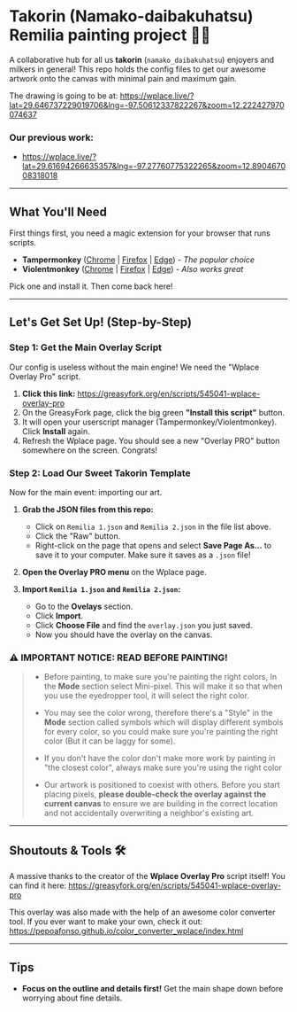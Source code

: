 # Takorin (Namako-daibakuhatsu) Remilia painting project 🐄✨

A collaborative hub for all us **takorin** (`namako_daibakuhatsu`) enjoyers and milkers in general! This repo holds the config files to get our awesome artwork onto the canvas with minimal pain and maximum gain.

The drawing is going to be at: https://wplace.live/?lat=29.646737229019706&lng=-97.50612337822267&zoom=12.222427970074637


### Our previous work:
* https://wplace.live/?lat=29.61694266635357&lng=-97.27760775322265&zoom=12.890467008318018

---

## What You'll Need

First things first, you need a magic extension for your browser that runs scripts.

*   **Tampermonkey** ([Chrome](https://chrome.google.com/webstore/detail/tampermonkey/dhdgffkkebhmkfjojejmpbldmpobfkfo) | [Firefox](https://addons.mozilla.org/firefox/addon/tampermonkey/) | [Edge](https://microsoftedge.microsoft.com/addons/detail/tampermonkey/iikmkjmpaadaobahmlepeloendndfphd)) - *The popular choice*
*   **Violentmonkey** ([Chrome](https://chrome.google.com/webstore/detail/violentmonkey/jinjaccalgkegednnccohejagnlnfdag) | [Firefox](https://addons.mozilla.org/firefox/addon/violentmonkey/) | [Edge](https://microsoftedge.microsoft.com/addons/detail/violentmonkey/eeagobfjdenkkddmbclomhiblgggliao)) - *Also works great*

Pick one and install it. Then come back here!

---

## Let's Get Set Up! (Step-by-Step)

### Step 1: Get the Main Overlay Script
Our config is useless without the main engine! We need the "Wplace Overlay Pro" script.

1.  **Click this link:** https://greasyfork.org/en/scripts/545041-wplace-overlay-pro
2.  On the GreasyFork page, click the big green **"Install this script"** button.
3.  It will open your userscript manager (Tampermonkey/Violentmonkey). Click **Install** again.
4.  Refresh the Wplace page. You should see a new "Overlay PRO" button somewhere on the screen. Congrats!

### Step 2: Load Our Sweet Takorin Template
Now for the main event: importing our art.

1.  **Grab the JSON files from this repo:**
    *   Click on `Remilia 1.json` and `Remilia 2.json` in the file list above.
    *   Click the "Raw" button.
    *   Right-click on the page that opens and select **Save Page As...** to save it to your computer. Make sure it saves as a `.json` file!

2.  **Open the Overlay PRO menu** on the Wplace page.

3.  **Import `Remilia 1.json` and `Remilia 2.json`:**
    *   Go to the **Ovelays** section.
    *   Click **Import**.
    *   Click **Choose File** and find the `overlay.json` you just saved.
    *   Now you should have the overlay on the canvas.
  
### ⚠️ IMPORTANT NOTICE: READ BEFORE PAINTING!
> * Before painting, to make sure you're painting the right colors, In the **Mode** section select Mini-pixel. This will make it so that when you use the eyedropper tool, it will select the right color.
> 
> * You may see the color wrong, therefore there's a "Style" in the **Mode** section called symbols which will display different symbols for every color, so you could make sure you're painting the right color (But it can be laggy for some).
>
> * If you don't have the color don't make more work by painting in "the closest color", always make sure you're using the right color
> 
> * Our artwork is positioned to coexist with others. Before you start placing pixels, **please double-check the overlay against the current canvas** to ensure we are building in the correct location and not accidentally overwriting a neighbor's existing art.
---

## Shoutouts & Tools 🛠️

A massive thanks to the creator of the **Wplace Overlay Pro** script itself! You can find it here:
https://greasyfork.org/en/scripts/545041-wplace-overlay-pro

This overlay was also made with the help of an awesome color converter tool. If you ever want to make your own, check it out:
https://pepoafonso.github.io/color_converter_wplace/index.html

---

## Tips

*   **Focus on the outline and details first!** Get the main shape down before worrying about fine details.
